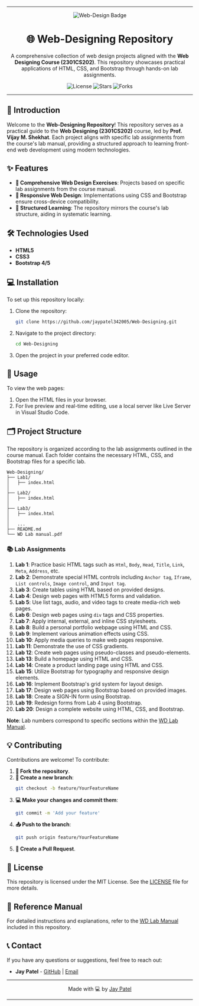 
---

<p align="center">
  <img src="https://img.shields.io/badge/Web%20Design-HTML%20%7C%20CSS%20%7C%20Bootstrap-brightgreen" alt="Web-Design Badge"/>
</p>

<h1 align="center">🌐 Web-Designing Repository</h1>

<p align="center">
  A comprehensive collection of web design projects aligned with the <strong>Web Designing Course (2301CS202)</strong>. This repository showcases practical applications of HTML, CSS, and Bootstrap through hands-on lab assignments.
</p>

<p align="center">
  <img src="https://img.shields.io/github/licence/jaypatel342005/Web-Designing?style=flat-square" alt="License"/>
  <img src="https://img.shields.io/github/stars/jaypatel342005/Web-Designing?style=social" alt="Stars"/>
  <img src="https://img.shields.io/github/forks/jaypatel342005/Web-Designing?style=social" alt="Forks"/>
</p>

---

## 🚀 Introduction

Welcome to the **Web-Designing Repository**! This repository serves as a practical guide to the **Web Designing (2301CS202)** course, led by **Prof. Vijay M. Shekhat**. Each project aligns with specific lab assignments from the course's lab manual, providing a structured approach to learning front-end web development using modern technologies.

## ✨ Features

- **📘 Comprehensive Web Design Exercises**: Projects based on specific lab assignments from the course manual.
- **📱 Responsive Web Design**: Implementations using CSS and Bootstrap ensure cross-device compatibility.
- **🔧 Structured Learning**: The repository mirrors the course's lab structure, aiding in systematic learning.

## 🛠️ Technologies Used

- **HTML5**
- **CSS3**
- **Bootstrap 4/5**

## 💻 Installation

To set up this repository locally:

1. Clone the repository:
    ```bash
    git clone https://github.com/jaypatel342005/Web-Designing.git
    ```

2. Navigate to the project directory:
    ```bash
    cd Web-Designing
    ```

3. Open the project in your preferred code editor.

## 🎯 Usage

To view the web pages:

1. Open the HTML files in your browser.
2. For live preview and real-time editing, use a local server like Live Server in Visual Studio Code.

## 🗂️ Project Structure

The repository is organized according to the lab assignments outlined in the course manual. Each folder contains the necessary HTML, CSS, and Bootstrap files for a specific lab.

```plaintext
Web-Designing/
├── Lab1/
│   ├── index.html
│   
├── Lab2/
│   ├── index.html
│
├── Lab3/
│   ├── index.html
│   
│   ...
├── README.md
└── WD Lab manual.pdf
```

### 📚 Lab Assignments

1. **Lab 1**: Practice basic HTML tags such as `Html`, `Body`, `Head`, `Title`, `Link`, `Meta`, `Address`, etc.
2. **Lab 2**: Demonstrate special HTML controls including `Anchor tag`, `Iframe`, `List controls`, `Image control`, and `Input tag`.
3. **Lab 3**: Create tables using HTML based on provided designs.
4. **Lab 4**: Design web pages with HTML5 forms and validation.
5. **Lab 5**: Use list tags, audio, and video tags to create media-rich web pages.
6. **Lab 6**: Design web pages using `div` tags and CSS properties.
7. **Lab 7**: Apply internal, external, and inline CSS stylesheets.
8. **Lab 8**: Build a personal portfolio webpage using HTML and CSS.
9. **Lab 9**: Implement various animation effects using CSS.
10. **Lab 10**: Apply media queries to make web pages responsive.
11. **Lab 11**: Demonstrate the use of CSS gradients.
12. **Lab 12**: Create web pages using pseudo-classes and pseudo-elements.
13. **Lab 13**: Build a homepage using HTML and CSS.
14. **Lab 14**: Create a product landing page using HTML and CSS.
15. **Lab 15**: Utilize Bootstrap for typography and responsive design elements.
16. **Lab 16**: Implement Bootstrap's grid system for layout design.
17. **Lab 17**: Design web pages using Bootstrap based on provided images.
18. **Lab 18**: Create a SIGN-IN form using Bootstrap.
19. **Lab 19**: Redesign forms from Lab 4 using Bootstrap.
20. **Lab 20**: Design a complete website using HTML, CSS, and Bootstrap.

**Note**: Lab numbers correspond to specific sections within the [WD Lab Manual](https://github.com/jaypatel342005/Web-Designing/blob/main/WD%20Lab%20manual.pdf).

## 💡 Contributing

Contributions are welcome! To contribute:

1. **🍴 Fork the repository**.
2. **🔀 Create a new branch**:
    ```bash
    git checkout -b feature/YourFeatureName
    ```
3. **💻 Make your changes and commit them**:
    ```bash
    git commit -m 'Add your feature'
    ```
4. **📤 Push to the branch**:
    ```bash
    git push origin feature/YourFeatureName
    ```
5. **🎉 Create a Pull Request**.

## 📄 License

This repository is licensed under the MIT License. See the [LICENSE](LICENSE) file for more details.



## 📘 Reference Manual

For detailed instructions and explanations, refer to the [WD Lab Manual](https://github.com/jaypatel342005/Web-Designing/blob/main/WD%20Lab%20manual.pdf) included in this repository.


## 📞 Contact

If you have any questions or suggestions, feel free to reach out:

- **Jay Patel** - [GitHub](https://github.com/jaypatel342005) | [Email](pateljay97378@gmail.com)

---

<p align="center">Made with 💻 by <a href="https://github.com/jaypatel342005">Jay Patel</a></p>

---

